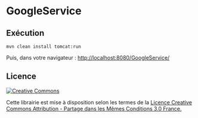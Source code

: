 # GoogleService

## Exécution

```
mvn clean install tomcat:run
```

Puis, dans votre navigateur : [http://localhost:8080/GoogleService/](http://localhost:8080/GoogleService/)

## Licence

[![Creative Commons](http://i.creativecommons.org/l/by-sa/3.0/fr/88x31.png)](http://creativecommons.org/licenses/by-sa/3.0/fr/)

Cette librairie est mise à disposition selon les termes de la [Licence Creative Commons Attribution - Partage dans les Mêmes Conditions 3.0 France.](http://creativecommons.org/licenses/by-sa/3.0/fr/)
